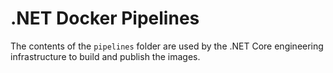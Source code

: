 # .NET Docker Pipelines

The contents of the `pipelines` folder are used by the .NET Core engineering infrastructure to build and publish the images.

